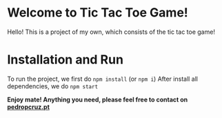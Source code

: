 # Welcome to Tic Tac Toe Game!

Hello! This is a project of my own, which consists of the tic tac toe game!

# Installation and Run

To run the project, we first do `npm install` (or `npm i`)
After install all dependencies, we do `npm start`

**Enjoy mate! Anything you need, please feel free to contact on [pedropcruz.pt](https://www.pedropcruz.pt)**
